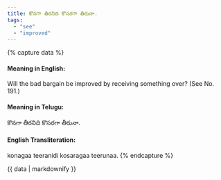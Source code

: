 ```yaml
---
title: కొనగా తీరనిది కొసరగా తీరునా.
tags:
  - "see"
  - "improved"
---
```


{% capture data %}
#### Meaning in English:
Will the bad bargain be improved by receiving something over?
(See No. 191.)

#### Meaning in Telugu:
కొనగా తీరనిది కొసరగా తీరునా.

#### English Transliteration:
konagaa teeranidi kosaragaa teerunaa.
{% endcapture %}

<div class="notice">{{ data | markdownify }}</div>


